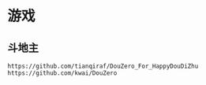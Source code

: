 # 游戏
## 斗地主
    https://github.com/tianqiraf/DouZero_For_HappyDouDiZhu
    https://github.com/kwai/DouZero